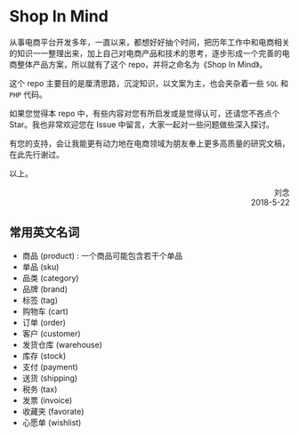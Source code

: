 # Shop In Mind

从事电商平台开发多年，一直以来，都想好好抽个时间，把历年工作中和电商相关的知识一一整理出来，加上自己对电商产品和技术的思考，逐步形成一个完善的电商整体产品方案，所以就有了这个 repo，并将之命名为《Shop In Mind》。

这个 repo 主要目的是厘清思路，沉淀知识，以文案为主，也会夹杂着一些 `SQL` 和 `PHP` 代码。

如果您觉得本 repo 中，有些内容对您有所启发或是觉得认可，还请您不吝点个 Star。我也非常欢迎您在 Issue 中留言，大家一起对一些问题做些深入探讨。

有您的支持，会让我能更有动力地在电商领域为朋友奉上更多高质量的研究文稿，在此先行谢过。

以上。

<p align="right">刘念<br>2018-5-22</p>

## 常用英文名词

- 商品 (product) : 一个商品可能包含若干个单品
- 单品 (sku)
- 品类 (category)
- 品牌 (brand)
- 标签 (tag)
- 购物车 (cart)
- 订单 (order)
- 客户 (customer)
- 发货仓库 (warehouse)
- 库存 (stock)
- 支付 (payment)
- 送货 (shipping)
- 税务 (tax)
- 发票 (invoice)
- 收藏夹 (favorate)
- 心愿单 (wishlist)
